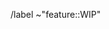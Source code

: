 <!--
Start your MR title with "WIP: " and indicate:
	- which new feature it implements
	- to which issue it relates (if any) by adding "(Fix #[issue number])"
-->


<!-- Don't remove this line -->
/label ~"feature::WIP"
